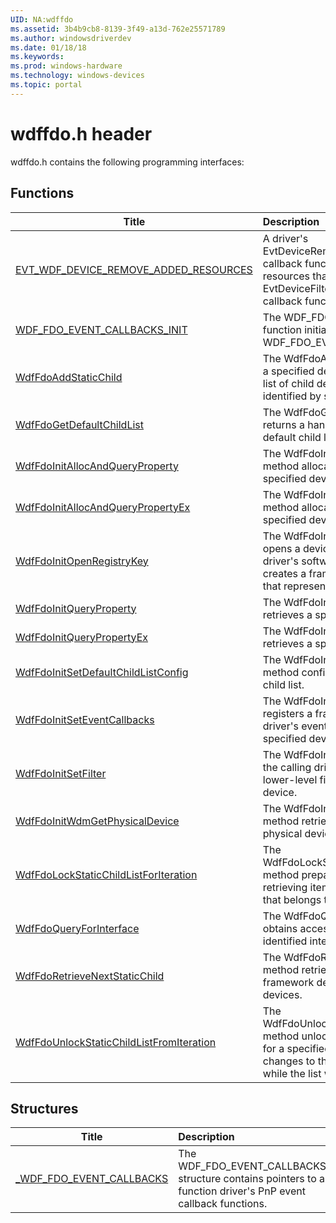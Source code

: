 ```yaml
---
UID: NA:wdffdo
ms.assetid: 3b4b9cb8-8139-3f49-a13d-762e25571789
ms.author: windowsdriverdev
ms.date: 01/18/18
ms.keywords: 
ms.prod: windows-hardware
ms.technology: windows-devices
ms.topic: portal
---
```


# wdffdo.h header



wdffdo.h contains the following programming interfaces:





## Functions
| Title | Description |
| ---- |:---- |
| [EVT_WDF_DEVICE_REMOVE_ADDED_RESOURCES](nc-wdffdo-evt_wdf_device_remove_added_resources.md) | A driver's EvtDeviceRemoveAddedResources event callback function removes hardware resources that the driver's EvtDeviceFilterAddResourceRequirements callback function added. |
| [WDF_FDO_EVENT_CALLBACKS_INIT](nf-wdffdo-wdf_fdo_event_callbacks_init.md) | The WDF_FDO_EVENT_CALLBACKS_INIT function initializes a WDF_FDO_EVENT_CALLBACKS structure. |
| [WdfFdoAddStaticChild](nf-wdffdo-wdffdoaddstaticchild.md) | The WdfFdoAddStaticChild method adds a specified device to a function driver's list of child devices that have been identified by static enumeration. |
| [WdfFdoGetDefaultChildList](nf-wdffdo-wdffdogetdefaultchildlist.md) | The WdfFdoGetDefaultChildList method returns a handle to a specified device's default child list. |
| [WdfFdoInitAllocAndQueryProperty](nf-wdffdo-wdffdoinitallocandqueryproperty.md) | The WdfFdoInitAllocAndQueryProperty method allocates a buffer and retrieves a specified device property. |
| [WdfFdoInitAllocAndQueryPropertyEx](nf-wdffdo-wdffdoinitallocandquerypropertyex.md) | The WdfFdoInitAllocAndQueryPropertyEx method allocates a buffer and retrieves a specified device property. |
| [WdfFdoInitOpenRegistryKey](nf-wdffdo-wdffdoinitopenregistrykey.md) | The WdfFdoInitOpenRegistryKey method opens a device's hardware key or a driver's software key in the registry and creates a framework registry-key object that represents the registry key. |
| [WdfFdoInitQueryProperty](nf-wdffdo-wdffdoinitqueryproperty.md) | The WdfFdoInitQueryProperty method retrieves a specified device property. |
| [WdfFdoInitQueryPropertyEx](nf-wdffdo-wdffdoinitquerypropertyex.md) | The WdfFdoInitQueryPropertyEx method retrieves a specified device property. |
| [WdfFdoInitSetDefaultChildListConfig](nf-wdffdo-wdffdoinitsetdefaultchildlistconfig.md) | The WdfFdoInitSetDefaultChildListConfig method configures a bus driver's default child list. |
| [WdfFdoInitSetEventCallbacks](nf-wdffdo-wdffdoinitseteventcallbacks.md) | The WdfFdoInitSetEventCallbacks method registers a framework-based function driver's event callback functions, for a specified device. |
| [WdfFdoInitSetFilter](nf-wdffdo-wdffdoinitsetfilter.md) | The WdfFdoInitSetFilter method identifies the calling driver as an upper-level or lower-level filter driver, for a specified device. |
| [WdfFdoInitWdmGetPhysicalDevice](nf-wdffdo-wdffdoinitwdmgetphysicaldevice.md) | The WdfFdoInitWdmGetPhysicalDevice method retrieves a device's WDM physical device object (PDO). |
| [WdfFdoLockStaticChildListForIteration](nf-wdffdo-wdffdolockstaticchildlistforiteration.md) | The WdfFdoLockStaticChildListForIteration method prepares the framework for retrieving items from the static child list that belongs to a specified parent device. |
| [WdfFdoQueryForInterface](nf-wdffdo-wdffdoqueryforinterface.md) | The WdfFdoQueryForInterface method obtains access to another driver's GUID-identified interface. |
| [WdfFdoRetrieveNextStaticChild](nf-wdffdo-wdffdoretrievenextstaticchild.md) | The WdfFdoRetrieveNextStaticChild method retrieves a handle to the next framework device object in a list of child devices. |
| [WdfFdoUnlockStaticChildListFromIteration](nf-wdffdo-wdffdounlockstaticchildlistfromiteration.md) | The WdfFdoUnlockStaticChildListFromIteration method unlocks the list of child devices for a specified device and processes any changes to the list that the driver made while the list was locked. |



## Structures
| Title | Description |
| ---- |:---- |
| [_WDF_FDO_EVENT_CALLBACKS](ns-wdffdo-_wdf_fdo_event_callbacks.md) | The WDF_FDO_EVENT_CALLBACKS structure contains pointers to a function driver's PnP event callback functions. |